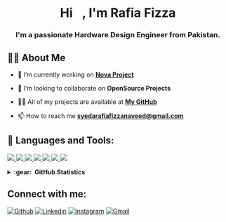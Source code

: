 <h1 align="center">Hi <img src="https://raw.githubusercontent.com/MartinHeinz/MartinHeinz/master/wave.gif" width="15px">, I'm Rafia Fizza</h1>
<h3 align="center">I'm a passionate Hardware Design Engineer from Pakistan.</h3>

## 🙋‍♂️ About Me

- 🔭 I’m currently working on **[Nova Project](https://github.com/The-Nova-Project)**

- 👯 I’m looking to collaborate on **OpenSource Projects**

- 👨‍💻 All of my projects are available at **[My GitHub](https://github.com/syedarafia13?tab=repositories)**

- 📫 How to reach me **syedarafiafizzanaveed@gmail.com**

## 🚀 Languages and Tools:

<p align="left"> 
    <a href="https://code.visualstudio.com" target="_blank"> <img src="https://user-images.githubusercontent.com/81455748/160086769-3afee87f-1657-4afa-a427-008c503e1d70.png"/> </a>
    <a href="https://code.visualstudio.com/" target="_blank"> <img src="https://img.icons8.com/fluency/70/000000/visual-studio-code-2019.png"/> </a>
    <a href="https://www.xilinx.com/products/design-tools/vivado.html/" target="_blank"> <img src="https://user-images.githubusercontent.com/3611330/51789332-126e5400-2188-11e9-808e-37c633755ddf.png"/> </a> 
    <a href="https://www.python.org" target="_blank"> <img src="https://img.icons8.com/color/70/000000/python.png"/> </a> 
    <a href="https://www.xilinx.com/products/design-tools/vivado.html/" target="_blank"> <img src="https://user-images.githubusercontent.com/48672827/57464071-a3d48280-72ae-11e9-84ac-fa393fb4a4bb.png"/> </a> 
    <a href="https://sourceforge.net/projects/orwelldevcpp/" target="_blank"> <img src="https://img.icons8.com/color/70/000000/c-plus-plus-logo.png"/> </a>
    <a href="https://www.mathworks.com/products/matlab-online.html" target="_blank"> <img src="https://user-images.githubusercontent.com/81455748/160090229-f2277be9-8adb-4d41-a0c9-84fe934737c0.png"/> </a>
</p>

<!-- [![React Badge](https://img.shields.io/badge/-React-61DBFB?style=for-the-badge&labelColor=black&logo=react&logoColor=61DBFB)](#)  [![Javascript Badge](https://img.shields.io/badge/-Javascript-F0DB4F?style=for-the-badge&labelColor=black&logo=javascript&logoColor=F0DB4F)](#) [![Typescript Badge](https://img.shields.io/badge/-Typescript-007acc?style=for-the-badge&labelColor=black&logo=typescript&logoColor=007acc)](#) [![Nodejs Badge](https://img.shields.io/badge/-Nodejs-3C873A?style=for-the-badge&labelColor=black&logo=node.js&logoColor=3C873A)](#) [![GraphQL Badge](https://img.shields.io/badge/-GraphQl-e535ab?style=for-the-badge&labelColor=black&logo=node.js&logoColor=e535ab)](#) -->

<details>
  <summary><b>:gear: &nbsp;GitHub Statistics</b></summary>
  <br/>
    <p align="center">
        <img height="137px" src="https://github-readme-streak-stats.herokuapp.com/?user=syedarafia13&hide_border=true&theme=nightowl" />
    </p>
    <p align="center">
        <img height="137px" src="https://github-readme-stats.vercel.app/api?username=syedarafia13&hide_title=true&hide_border=true&show_icons=true&include_all_commits=true&count_private=true&line_height=21&theme=nightowl" /> <img height="137px" src="https://github-readme-stats.vercel.app/api/top-langs/?username=syedarafia13&hide=html&hide_title=true&hide_border=true&layout=compact&langs_count=8&theme=nightowl" />
    </p>
</details>

## Connect with me:
<p align="left">
    
[![Github](https://img.shields.io/badge/-Github-000?style=flat&logo=Github&logoColor=white)](https://github.com/syedarafia13)
[![Linkedin](https://img.shields.io/badge/-LinkedIn-blue?style=flat&logo=Linkedin&logoColor=white)](https://www.linkedin.com/in/syeda-rafia-fizza-naveed-9959711b5/)
[![Instagram](https://img.shields.io/badge/-Instagram-c13584?style=flat&labelColor=c13584&logo=instagram&logoColor=white)](https://www.instagram.com/rafia_fizza/)
[![Gmail](https://img.shields.io/badge/-Gmail-c14438?style=flat&logo=Gmail&logoColor=white)](mailto:syedarafiafizzanaveed@gmail.com)

 
